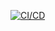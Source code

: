 [![CI/CD](https://github.com/xxy333/python/actions/workflows/main.yml/badge.svg)](https://github.com/xxy333/python/actions/workflows/main.yml)
